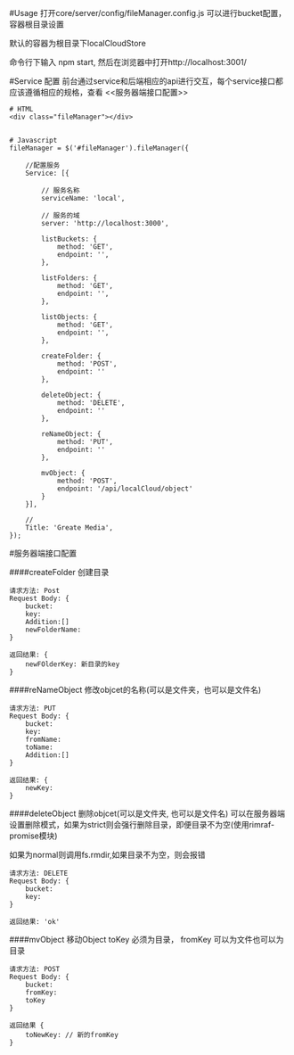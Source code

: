 #Usage
  打开core/server/config/fileManager.config.js 可以进行bucket配置，容器根目录设置
  
  默认的容器为根目录下localCloudStore
  
  命令行下输入 npm start, 然后在浏览器中打开http://localhost:3001/


#Service 配置
前台通过service和后端相应的api进行交互，每个service接口都应该遵循相应的规格，查看 <<服务器端接口配置>>

    # HTML
    <div class="fileManager"></div>


    # Javascript
    fileManager = $('#fileManager').fileManager({

        //配置服务
        Service: [{

            // 服务名称
            serviceName: 'local',

            // 服务的域
            server: 'http://localhost:3000',

            listBuckets: {
                method: 'GET',
                endpoint: '',
            },

            listFolders: {
                method: 'GET',
                endpoint: '',
            },

            listObjects: {
                method: 'GET',
                endpoint: '',
            },

            createFolder: {
                method: 'POST',
                endpoint: ''
            },

            deleteObject: {
                method: 'DELETE',
                endpoint: ''
            },

            reNameObject: {
                method: 'PUT',
                endpoint: ''
            },

            mvObject: {
                method: 'POST',
                endpoint: '/api/localCloud/object'
            }
        }],

        //
        Title: 'Greate Media',
    });

#服务器端接口配置

####createFolder 创建目录

    请求方法: Post
    Request Body: {
    	bucket:		
    	key:
		Addition:[]		
		newFolderName:
    }

    返回结果: {
    	newFOlderKey: 新目录的key
    }


####reNameObject 修改objcet的名称(可以是文件夹，也可以是文件名)

    请求方法: PUT
    Request Body: {
    	bucket:  
    	key:  
    	fromName:
    	toName:
    	Addition:[]
    }

    返回结果: {
    	newKey:
    }

####deleteObject 删除objcet(可以是文件夹, 也可以是文件名)
可以在服务器端设置删除模式，如果为strict则会强行删除目录，即便目录不为空(使用rimraf-promise模块)

如果为normal则调用fs.rmdir,如果目录不为空，则会报错

    请求方法: DELETE
    Request Body: {
        bucket:
        key:
    }

    返回结果: 'ok'

####mvObject 移动Object
toKey 必须为目录，
fromKey 可以为文件也可以为目录

    请求方法: POST
    Request Body: {
    	bucket:
    	fromKey:
    	toKey
    }

    返回结果 {
        toNewKey: // 新的fromKey
    }
